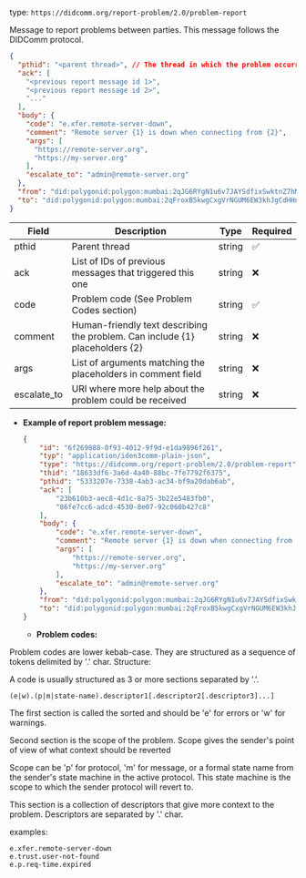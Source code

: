 

type: `https://didcomm.org/report-problem/2.0/problem-report`

Message to report problems between parties. This message follows the DIDComm protocol. 

```json
{
  "pthid": "<parent thread>", // The thread in which the problem occurred
  "ack": [
    "<previous report message id 1>",
    "<previous report message id 2>",
    "..."
  ],
  "body": {
    "code": "e.xfer.remote-server-down",
    "comment": "Remote server {1} is down when connecting from {2}",
    "args": [
      "https://remote-server.org",
      "https://my-server.org"
    ],
    "escalate_to": "admin@remote-server.org"
  },
  "from": "did:polygonid:polygon:mumbai:2qJG6RYgN1u6v7JAYSdfixSwktnZ7hMzd4t21SCdNu",
  "to": "did:polygonid:polygon:mumbai:2qFroxB5kwgCxgVrNGUM6EW3khJgCdHHnKTr3VnTcp"
}
```

| Field       | Description                                                                  | Type | Required |
|-------------|------------------------------------------------------------------------------| --- | -- |
| pthid       | Parent thread                                                                | string | ✅ |
| ack         | List of IDs of previous messages that triggered this one                     | string |  ❌ |
| code        | Problem code (See Problem Codes section)                                     | string |  ✅ |
| comment     | Human-friendly text describing the problem. Can include {1} placeholders {2} | string |  ❌ |
| args        | List of arguments matching the placeholders in comment field                 | string |  ❌ |
| escalate_to | URI where more help about the problem could be received                      | string |  ❌ |


- **Example of report problem message:**
    
    ```json
    {
        "id": "6f269888-0f93-4012-9f9d-e1da9896f261",
        "typ": "application/iden3comm-plain-json",
        "type": "https://didcomm.org/report-problem/2.0/problem-report",
        "thid": "18633df6-3a6d-4a40-88bc-7fe7792f6375",
        "pthid": "5333207e-7338-4ab3-ac34-bf9a20dab6ab",
        "ack": [
            "23b610b3-aec8-4d1c-8a75-3b22e5483fb0",
            "86fe7cc6-adcd-4530-8e07-92c060b427c8"
        ],
        "body": {
            "code": "e.xfer.remote-server-down",
            "comment": "Remote server {1} is down when connecting from {2}",
            "args": [
                "https://remote-server.org",
                "https://my-server.org"
            ],
            "escalate_to": "admin@remote-server.org"
        },
        "from": "did:polygonid:polygon:mumbai:2qJG6RYgN1u6v7JAYSdfixSwktnZ7hMzd4t21SCdNu",
        "to": "did:polygonid:polygon:mumbai:2qFroxB5kwgCxgVrNGUM6EW3khJgCdHHnKTr3VnTcp"
    }
    ```
  
  - **Problem codes:**

Problem codes are lower kebab-case. They are structured as a sequence of tokens delimited by '.' char.
Structure: 

A code is usually structured as 3 or more sections separated by '.'.

`(e|w).(p|m|state-name).descriptor1[.descriptor2[.descriptor3]...]`

The first section is called the sorted and should be 'e' for errors or 'w' for warnings.

Second section is the scope of the problem. Scope gives the sender's point of view of what context should be reverted 

Scope can be 'p' for protocol, 'm' for message, or a formal state name from the sender's state machine in the active protocol. This state machine is the scope to which the sender protocol will revert to.

This section is a collection of descriptors that give more context to the problem. Descriptors are separated by '.' char.



examples:
```
e.xfer.remote-server-down
e.trust.user-not-found
e.p.req-time.expired
```